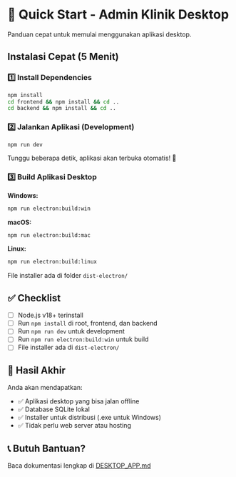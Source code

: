 # 🚀 Quick Start - Admin Klinik Desktop

Panduan cepat untuk memulai menggunakan aplikasi desktop.

## Instalasi Cepat (5 Menit)

### 1️⃣ Install Dependencies

```bash
npm install
cd frontend && npm install && cd ..
cd backend && npm install && cd ..
```

### 2️⃣ Jalankan Aplikasi (Development)

```bash
npm run dev
```

Tunggu beberapa detik, aplikasi akan terbuka otomatis! 🎉

### 3️⃣ Build Aplikasi Desktop

**Windows:**
```bash
npm run electron:build:win
```

**macOS:**
```bash
npm run electron:build:mac
```

**Linux:**
```bash
npm run electron:build:linux
```

File installer ada di folder `dist-electron/`

## ✅ Checklist

- [ ] Node.js v18+ terinstall
- [ ] Run `npm install` di root, frontend, dan backend
- [ ] Run `npm run dev` untuk development
- [ ] Run `npm run electron:build:win` untuk build
- [ ] File installer ada di `dist-electron/`

## 🎯 Hasil Akhir

Anda akan mendapatkan:
- ✅ Aplikasi desktop yang bisa jalan offline
- ✅ Database SQLite lokal
- ✅ Installer untuk distribusi (.exe untuk Windows)
- ✅ Tidak perlu web server atau hosting

## 📞 Butuh Bantuan?

Baca dokumentasi lengkap di [DESKTOP_APP.md](./DESKTOP_APP.md)


